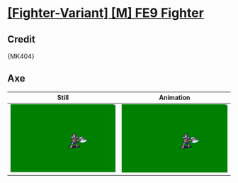 # [\[Fighter-Variant\] \[M\] FE9 Fighter](../)

## Credit

{MK404}
	
## Axe

| Still | Animation |
| :---: | :-------: |
| ![Axe still](./Axe_000.png) | ![Axe animation](./Axe.gif) |
